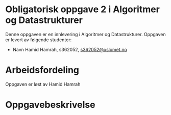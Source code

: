 # Obligatorisk oppgave 2 i Algoritmer og Datastrukturer

Denne oppgaven er en innlevering i Algoritmer og Datastrukturer. 
Oppgaven er levert av følgende studenter:
* Navn Hamid Hamrah, s362052, s362052@oslomet.no

# Arbeidsfordeling

Oppgaven er løst av Hamid Hamrah

# Oppgavebeskrivelse

